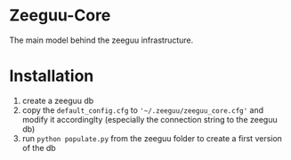 # Zeeguu-Core

The main model behind the zeeguu infrastructure.

# Installation

1. create a zeeguu db
3. copy the `default_config.cfg` to `'~/.zeeguu/zeeguu_core.cfg'` and modify it accordinglty (especially the connection string to the zeeguu db)
2. run `python populate.py` from the zeeguu folder to create a first version of the db
